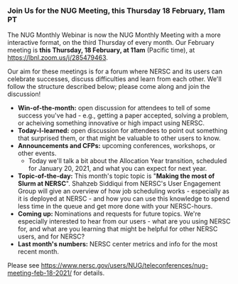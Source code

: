 ### Join Us for the NUG Meeting, this Thursday 18 February, 11am PT

The NUG Monthly Webinar is now the NUG Monthly Meeting with a more 
interactive format, on the third Thursday of every month. Our February
meeting is **this Thursday, 18 February, at 11am** (Pacific time), at 
<https://lbnl.zoom.us/j/285479463>.

Our aim for these meetings is for a forum where NERSC and its users can 
celebrate successes, discuss difficulties and learn from each other. 
We'll follow the structure described below; please come along and join the
discussion!

- **Win-of-the-month:** open discussion for attendees to tell of some 
  success you've had - e.g., getting a paper accepted, solving a problem, 
  or acheiving something innovative or high impact using NERSC.
- **Today-I-learned:** open discussion for attendees to point out something 
  that surprised them, or that might be valuable to other users to know.
- **Announcements and CFPs:** upcoming conferences, workshops, or other events.
  - Today we'll talk a bit about the Allocation Year transition, scheduled for 
    January 20, 2021, and what you can expect for next year.
- **Topic-of-the-day:** This month's topic topic is "**Making the most of Slurm at NERSC**". 
  Shahzeb Siddiqui from NERSC's User Engagement Group will give an overview 
  of how job scheduling works - especially as it is deployed at NERSC - and how 
  you can use this knowledge to spend less time in the queue and get more done 
  with your NERSC-hours.
- **Coming up:** Nominations and requests for future topics. We're
  especially interested to hear from our users - what are you using
  NERSC for, and what are you learning that might be helpful for other
  NERSC users, and for NERSC?
- **Last month's numbers:** NERSC center metrics and info for the most recent month.

Please see <https://www.nersc.gov/users/NUG/teleconferences/nug-meeting-feb-18-2021/>
for details.
